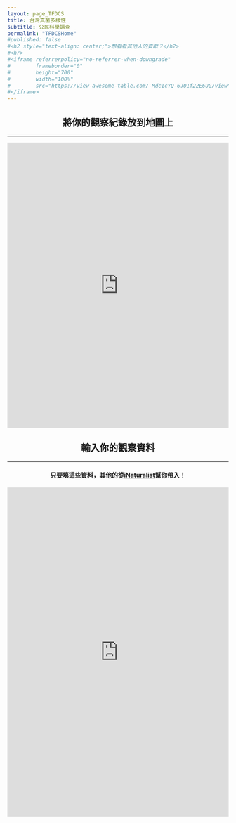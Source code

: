 ```yaml
---
layout: page_TFDCS
title: 台灣真菌多樣性
subtitle: 公民科學調查
permalink: "TFDCSHome"
#published: false
#<h2 style="text-align: center;">想看看其他人的貢獻？</h2>
#<hr>
#<iframe referrerpolicy="no-referrer-when-downgrade" 
#        frameborder="0"
#        height="700" 
#        width="100%" 
#        src="https://view-awesome-table.com/-MdcIcYQ-6J01f22E6UG/view">
#</iframe>
---
```

<h2 style="text-align: center;">將你的觀察紀錄放到地圖上</h2>
<hr>  
<iframe referrerpolicy="no-referrer-when-downgrade" 
        frameborder="0"
        height="650"
        width="100%"
        src="https://script.google.com/macros/s/AKfycbyTVXpRvdRGKc_bmKzOZYXzGs6P-Ou5xIlfTGaatgx0Fh-pzzVAujSMndd_2QZzPR1V/exec">
</iframe>
<p></p>
<h2 style="text-align: center;">輸入你的觀察資料</h2>
<hr>     
<h4 style="text-align: center;">只要填這些資料，其他的從<a href="https://www.inaturalist.org/">iNaturalist</a>幫你帶入！</h4>
<p></p>
<iframe frameborder="0"
        height="750"
        width="100%"
        scrolling="no"
        style="overflow:hidden"
        src="https://script.google.com/macros/s/AKfycbwAudZrK_l7_VDtiEjQYyVA7y19J90_fivHMsD9VI4XqKZv4KUdN8ARjBINJlDTxSXa4A/exec">
</iframe>
